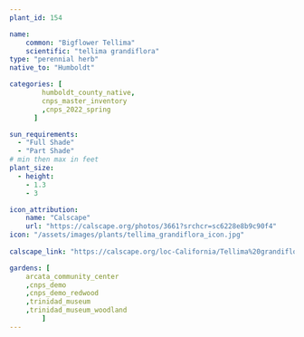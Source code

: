 ```yaml
---
plant_id: 154 

name: 
    common: "Bigflower Tellima"  
    scientific: "tellima grandiflora"  
type: "perennial herb"
native_to: "Humboldt"

categories: [
        humboldt_county_native,
        cnps_master_inventory
        ,cnps_2022_spring
      ]

sun_requirements:
  - "Full Shade"
  - "Part Shade"
# min then max in feet
plant_size:
  - height: 
    - 1.3 
    - 3

icon_attribution: 
    name: "Calscape"
    url: "https://calscape.org/photos/3661?srchcr=sc6228e8b9c90f4"
icon: "/assets/images/plants/tellima_grandiflora_icon.jpg"
 
calscape_link: "https://calscape.org/loc-California/Tellima%20grandiflora(%20)"

gardens: [
    arcata_community_center
    ,cnps_demo
    ,cnps_demo_redwood
    ,trinidad_museum
    ,trinidad_museum_woodland
        ]
---
```

